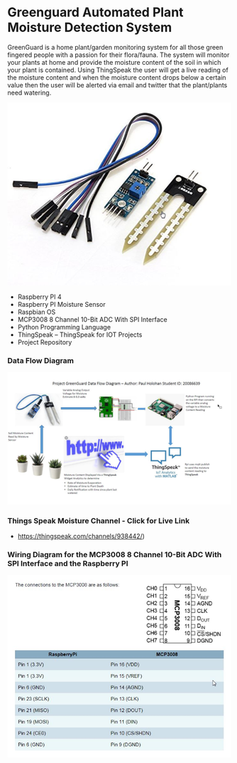 # Greenguard Automated Plant Moisture Detection System 

GreenGuard is a home plant/garden monitoring system for all those green fingered people with a passion for their flora/fauna. The system will monitor your plants at home and provide the moisture content of the soil in which your plant is contained. Using ThingSpeak the user will get a live reading of the moisture content and when the moisture content drops below a certain value then the user will be alerted via email and twitter that the plant/plants need watering. 

![alt text](MoistureSensor.jpg "Wiring Diagram")

-	Raspberry PI 4
-	Raspberry PI Moisture Sensor
-	Raspbian OS
- MCP3008 8 Channel 10-Bit ADC With SPI Interface
-	Python Programming Language
-	ThingSpeak – ThingSpeak for IOT Projects
-	Project Repository

### Data Flow Diagram

![alt text](dataflowdiagram.jpg "Data Flow Diagram")

### Things Speak Moisture Channel - Click for Live Link
- https://thingspeak.com/channels/938442/)

### Wiring Diagram for the MCP3008 8 Channel 10-Bit ADC With SPI Interface and the Raspberry PI

![alt text](MCP3008Wiring.jpg "Wiring Diagram")
